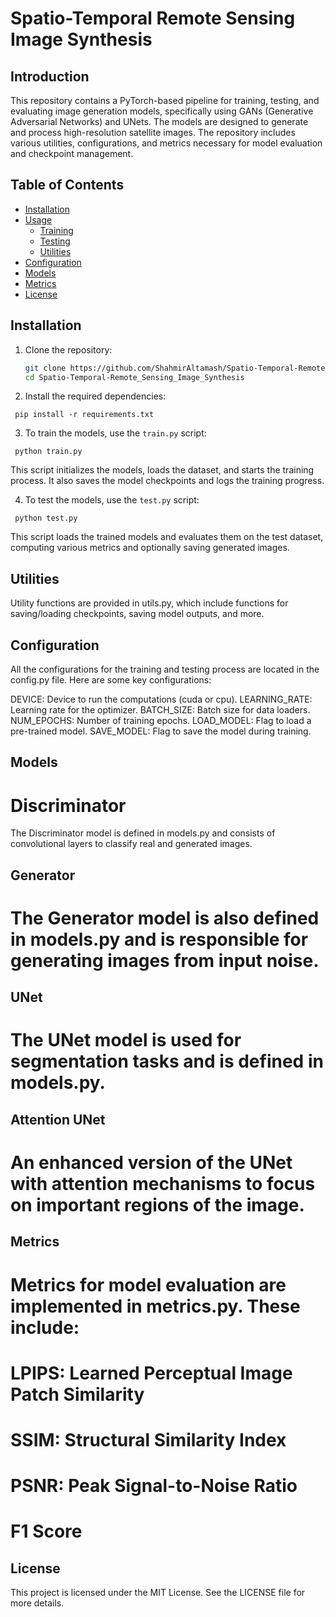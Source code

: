 # Spatio-Temporal Remote Sensing Image Synthesis

## Introduction
This repository contains a PyTorch-based pipeline for training, testing, and evaluating image generation models, specifically using GANs (Generative Adversarial Networks) and UNets. The models are designed to generate and process high-resolution satellite images. The repository includes various utilities, configurations, and metrics necessary for model evaluation and checkpoint management.

## Table of Contents
- [Installation](#installation)
- [Usage](#usage)
  - [Training](#training)
  - [Testing](#testing)
  - [Utilities](#utilities)
- [Configuration](#configuration)
- [Models](#models)
- [Metrics](#metrics)
- [License](#license)

## Installation

1. Clone the repository:
   ```bash
   git clone https://github.com/ShahmirAltamash/Spatio-Temporal-Remote_Sensing_Image_Synthesis.git
   cd Spatio-Temporal-Remote_Sensing_Image_Synthesis

2. Install the required dependencies:
 ```
  pip install -r requirements.txt
 ```
3. To train the models, use the `train.py` script:
 ```
  python train.py

 ```
This script initializes the models, loads the dataset, and starts the training process. It also saves the model checkpoints and logs the training progress.

4. To test the models, use the `test.py` script:
 ```
  python test.py

 ```
This script loads the trained models and evaluates them on the test dataset, computing various metrics and optionally saving generated images.

## Utilities
Utility functions are provided in utils.py, which include functions for saving/loading checkpoints, saving model outputs, and more.

## Configuration
All the configurations for the training and testing process are located in the config.py file. Here are some key configurations:

DEVICE: Device to run the computations (cuda or cpu).
LEARNING_RATE: Learning rate for the optimizer.
BATCH_SIZE: Batch size for data loaders.
NUM_EPOCHS: Number of training epochs.
LOAD_MODEL: Flag to load a pre-trained model.
SAVE_MODEL: Flag to save the model during training.

## Models
# Discriminator
The Discriminator model is defined in models.py and consists of convolutional layers to classify real and generated images.

## Generator
# The Generator model is also defined in models.py and is responsible for generating images from input noise.

## UNet
# The UNet model is used for segmentation tasks and is defined in models.py.

## Attention UNet
# An enhanced version of the UNet with attention mechanisms to focus on important regions of the image.

## Metrics
# Metrics for model evaluation are implemented in metrics.py. These include:

# LPIPS: Learned Perceptual Image Patch Similarity
# SSIM: Structural Similarity Index
# PSNR: Peak Signal-to-Noise Ratio
# F1 Score

## License
This project is licensed under the MIT License. See the LICENSE file for more details.

